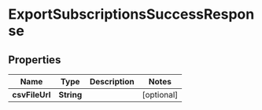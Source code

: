 

# ExportSubscriptionsSuccessResponse


## Properties

| Name | Type | Description | Notes |
|------------ | ------------- | ------------- | -------------|
|**csvFileUrl** | **String** |  |  [optional] |



